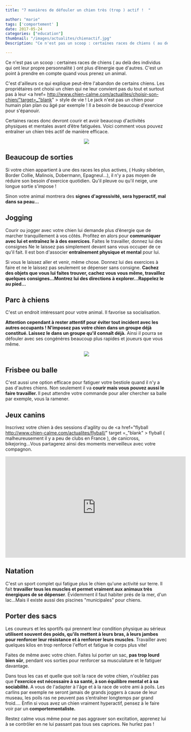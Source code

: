 ```yaml
---
title: "7 manières de défouler un chien très (trop ) actif !  "

author: "marie"
tags: ['comportement' ]
date: 2017-05-24
categories: ["education"]
thumbnail: "/images/actualites/chienactif.jpg"
Description: "Ce n'est pas un scoop : certaines races de chiens ( au delà des individus qui ont leur propre personnalité ) ont plus d’énergie que d'autres. C'est un point à prendre en compte quand vous prenez un animal. C'est d'ailleurs ce qui explique peut-être l'abandon de certains chiens. Les propriétaires ont choisi un chien qui ne leur convient pas du tout et surtout pas à leur style de vie  ! "

---
```


Ce n'est pas un scoop : certaines races de chiens ( au delà des individus qui ont leur propre personnalité ) ont plus d’énergie que d'autres. C'est un point à prendre en compte quand vous prenez un animal.

C'est d'ailleurs ce qui explique peut-être l'abandon de certains chiens. Les propriétaires ont choisi un chien qui ne leur convient pas du tout et surtout pas à leur <a href= http://www.chien-calme.com/actualites/choisir-son-chien/"target=_"blank" > style de vie </a>   ! Le jack n'est pas un chien pour humain plan plan ou âgé par exemple ! Il a besoin de beaucoup d'exercice pour s'épanouir.

Certaines races donc devront courir et avoir beaucoup d'activités physiques et mentales avant d’être fatiguées.
Voici comment vous pouvez entraîner un chien très actif de manière efficace.

<p align="center"><img src="/images/actualites/activitéchien.jpg" class="img-responsive"></p>




## Beaucoup de sorties ##

Si votre chien appartient à une des races les plus actives, ( Husky sibérien, Border Collie, Malinois, Dobermann, Epagneul...), il n'y a pas moyen de réduire son besoin d'exercice quotidien. Qu'il pleuve ou qu'il neige, une longue sortie s'impose !

Sinon votre animal montrera des <b>signes d'agressivité, sera hyperactif, mal dans sa peau...</b>



## Jogging ##
Courir ou jogger avec votre chien lui demande plus d’énergie que de marcher tranquillement à vos côtés. Profitez en alors pour <b>communiquer avec lui et entraînez le à des exercices</b>. Faites le travailler, donnez lui des consignes Ne le laissez pas simplement devant sans vous occuper de ce qu'il fait. Il est bon d'associer <b>entraînement physique et mental</b> pour lui.

Si vous le laissez aller et venir, même chose. Donnez lui des exercices à faire et ne le laissez pas seulement se dépenser sans consigne. <b>Cachez des objets que vous lui faites trouver, cachez vous vous même, travaillez quelques consignes...Montrez lui des directions à explorer...Rappelez le au pied...</b>



<h2> Parc à chiens </h2>

C'est un endroit intéressant pour votre animal. Il favorise sa socialisation.

<b> Attention cependant à rester attentif pour éviter tout incident avec les autres occupants ! N'imposez pas votre chien dans un groupe déjà constitué. Laissez le dans un groupe qu'il connaît déjà.</b> Ainsi il pourra se défouler avec ses congénères beaucoup plus rapides et joueurs que vous même.

<p align="center"><img src="/images/actualites/parcachein.jpg"class="img-responsive"></p>

## Frisbee ou balle ##
C'est aussi une option efficace pour fatiguer votre bestiole quand il n'y a pas d'autres chiens. Non seulement il va <b>courir mais vous pouvez aussi le faire travailler. </b> Il peut attendre votre commande pour aller chercher sa balle par exemple, vous la ramener.

## Jeux canins ##
Inscrivez votre chien à des sessions d'agility ou de <a href="flyball http://www.chien-calme.com/actualites/flyball/" target =_"blank" > flyball </a>  ( malheureusement il y a peu de clubs en France ), de canicross, bikejoring...Vous partagerez ainsi des moments merveilleux avec votre compagnon.

<iframe width="560" height="315" src="https://www.youtube.com/embed/pF2qfwDb1sI" frameborder="0" allowfullscreen></iframe>

## Natation ##

C'est un sport complet qui fatigue plus le chien qu'une activité sur terre. Il fait <b>travailler tous les muscles et permet vraiment aux animaux très énergiques de se dépenser</b>. Évidemment il faut habiter prés de la mer, d'un lac...Mais il existe aussi des piscines "municipales" pour chiens.

## Porter des sacs ##
Les coureurs et les sportifs qui prennent leur condition physique au sérieux <b>utilisent souvent des poids, qu'ils mettent à leurs bras, à leurs jambes pour renforcer leur résistance et à renforcer leurs muscles</b>. Travailler avec quelques kilos en trop renforce l'effort et fatigue le corps plus vite!

Faites de même avec votre chien.  Faites lui porter un sac, <b>pas trop lourd bien sûr</b>, pendant vos sorties pour renforcer sa musculature et le fatiguer davantage.


Dans tous les cas et quelle que soit la race de votre chien, n'oubliez pas que <b>l'exercice est nécessaire à sa santé, à son équilibre mental et à sa sociabilité. </b>
A vous de l'adapter à l'âge et à la race de votre ami à poils. Les carlins par exemple ne seront jamais de grands joggers à cause de leur museau,  les poils ras ne peuvent pas s’entraîner longtemps par grand froid....
Enfin si vous avez un chien vraiment hyperactif, pensez à le faire voir par un <b>comportementaliste.</b>

 Restez calme vous même pour ne pas aggraver son excitation, apprenez lui à se contrôler en ne lui passant pas tous ses caprices. Ne hurlez pas !